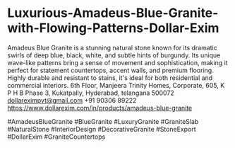 # Luxurious-Amadeus-Blue-Granite-with-Flowing-Patterns-Dollar-Exim
Amadeus Blue Granite is a stunning natural stone known for its dramatic swirls of deep blue, black, white, and subtle hints of burgundy. Its unique wave-like patterns bring a sense of movement and sophistication, making it perfect for statement countertops, accent walls, and premium flooring. Highly durable and resistant to stains, it's ideal for both residential and commercial interiors.
6th Floor, Manjeera Trinity Homes, Corporate, 605, K P H B Phase 3, Kukatpally, Hyderabad, telangana 500072
dollareximpvt@gmail.com
+91 90306 89222
https://www.dollarexim.com/in/products/amadeus-blue-granite 

 #AmadeusBlueGranite #BlueGranite #LuxuryGranite #GraniteSlab #NaturalStone #InteriorDesign #DecorativeGranite #StoneExport #DollarExim #GraniteCountertops

